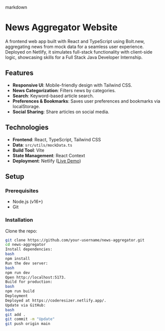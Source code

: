 markdown
# News Aggregator Website

A frontend web app built with React and TypeScript using Bolt.new, aggregating news from mock data for a seamless user experience. Deployed on Netlify, it simulates full-stack functionality with client-side logic, showcasing skills for a Full Stack Java Developer Internship.

## Features

- **Responsive UI**: Mobile-friendly design with Tailwind CSS.
- **News Categorization**: Filters news by categories.
- **Search**: Keyword-based article search.
- **Preferences & Bookmarks**: Saves user preferences and bookmarks via localStorage.
- **Social Sharing**: Share articles on social media.

## Technologies

- **Frontend**: React, TypeScript, Tailwind CSS
- **Data**: `src/utils/mockData.ts`
- **Build Tool**: Vite
- **State Management**: React Context
- **Deployment**: Netlify ([Live Demo](https://coderesizer.netlify.app/))

## Setup

### Prerequisites

- Node.js (v16+)
- Git

### Installation

Clone the repo:

```bash
git clone https://github.com/your-username/news-aggregator.git
cd news-aggregator
Install dependencies:
bash
npm install
Run the dev server:
bash
npm run dev
Open http://localhost:5173.
Build for production:
bash
npm run build
Deployment
Deployed at https://coderesizer.netlify.app/.
Update via GitHub:
bash
git add .
git commit -m "Update"
git push origin main
